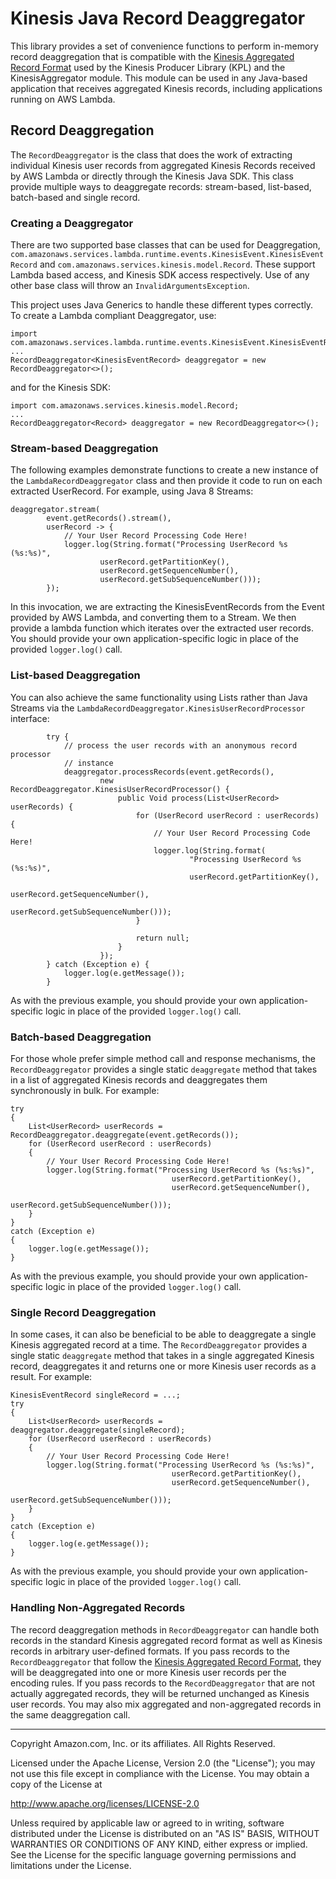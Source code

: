# Kinesis Java Record Deaggregator

This library provides a set of convenience functions to perform in-memory record deaggregation that is compatible with the [Kinesis Aggregated Record Format](https://github.com/awslabs/amazon-kinesis-producer/blob/master/aggregation-format.md) used by the Kinesis Producer Library (KPL) and the KinesisAggregator module. This module can be used in any Java-based application that receives aggregated Kinesis records, including applications running on AWS Lambda.

## Record Deaggregation

The `RecordDeaggregator` is the class that does the work of extracting individual Kinesis user records from aggregated Kinesis Records received by AWS Lambda or directly through the Kinesis Java SDK. This class provide multiple ways to deaggregate records: stream-based, list-based, batch-based and single record.

### Creating a Deaggregator

There are two supported base classes that can be used for Deaggregation, `com.amazonaws.services.lambda.runtime.events.KinesisEvent.KinesisEventRecord` and `com.amazonaws.services.kinesis.model.Record`. These support Lambda based access, and Kinesis SDK access respectively. Use of any other base class will throw an `InvalidArgumentsException`.  

This project uses Java Generics to handle these different types correctly. To create a Lambda compliant Deaggregator, use:

```
import com.amazonaws.services.lambda.runtime.events.KinesisEvent.KinesisEventRecord;
...
RecordDeaggregator<KinesisEventRecord> deaggregator = new RecordDeaggregator<>();
```

and for the Kinesis SDK:

```
import com.amazonaws.services.kinesis.model.Record;
...
RecordDeaggregator<Record> deaggregator = new RecordDeaggregator<>();
```

### Stream-based Deaggregation

The following examples demonstrate functions to create a new instance of the `LambdaRecordDeaggregator` class and then provide it code to run on each extracted UserRecord. For example, using Java 8 Streams:

```
deaggregator.stream(
        event.getRecords().stream(),
        userRecord -> {
            // Your User Record Processing Code Here!
            logger.log(String.format("Processing UserRecord %s (%s:%s)",
                    userRecord.getPartitionKey(),
                    userRecord.getSequenceNumber(),
                    userRecord.getSubSequenceNumber()));
        });
```

In this invocation, we are extracting the KinesisEventRecords from the Event provided by AWS Lambda, and converting them to a Stream. We then provide a lambda function which iterates over the extracted user records.  You should provide your own application-specific logic in place of the provided `logger.log()` call.

### List-based Deaggregation

You can also achieve the same functionality using Lists rather than Java Streams via the `LambdaRecordDeaggregator.KinesisUserRecordProcessor` interface:

```
        try {
            // process the user records with an anonymous record processor
            // instance
            deaggregator.processRecords(event.getRecords(),
                    new RecordDeaggregator.KinesisUserRecordProcessor() {
                        public Void process(List<UserRecord> userRecords) {
                            for (UserRecord userRecord : userRecords) {
                                // Your User Record Processing Code Here!
                                logger.log(String.format(
                                        "Processing UserRecord %s (%s:%s)",
                                        userRecord.getPartitionKey(),
                                        userRecord.getSequenceNumber(),
                                        userRecord.getSubSequenceNumber()));
                            }

                            return null;
                        }
                    });
        } catch (Exception e) {
            logger.log(e.getMessage());
        }
```

As with the previous example, you should provide your own application-specific logic in place of the provided `logger.log()` call.

### Batch-based Deaggregation

For those whole prefer simple method call and response mechanisms, the `RecordDeaggregator` provides a single static `deaggregate` method that takes in a list of aggregated Kinesis records and deaggregates them synchronously in bulk. For example:

```
try
{
    List<UserRecord> userRecords = RecordDeaggregator.deaggregate(event.getRecords());
    for (UserRecord userRecord : userRecords)
    {
        // Your User Record Processing Code Here!
        logger.log(String.format("Processing UserRecord %s (%s:%s)", 
                                    userRecord.getPartitionKey(), 
                                    userRecord.getSequenceNumber(),
                                    userRecord.getSubSequenceNumber()));
    }
}
catch (Exception e)
{
    logger.log(e.getMessage());
}
```

As with the previous example, you should provide your own application-specific logic in place of the provided `logger.log()` call.

### Single Record Deaggregation

In some cases, it can also be beneficial to be able to deaggregate a single Kinesis aggregated record at a time.  The `RecordDeaggregator` provides a single static `deaggregate` method that takes in a single aggregated Kinesis record, deaggregates it and returns one or more Kinesis user records as a result.  For example:

```
KinesisEventRecord singleRecord = ...;
try
{
    List<UserRecord> userRecords = deaggregator.deaggregate(singleRecord);
    for (UserRecord userRecord : userRecords)
    {
        // Your User Record Processing Code Here!
        logger.log(String.format("Processing UserRecord %s (%s:%s)", 
                                    userRecord.getPartitionKey(), 
                                    userRecord.getSequenceNumber(),
                                    userRecord.getSubSequenceNumber()));
    }
}
catch (Exception e)
{
    logger.log(e.getMessage());
}
```

As with the previous example, you should provide your own application-specific logic in place of the provided `logger.log()` call.

### Handling Non-Aggregated Records

The record deaggregation methods in `RecordDeaggregator` can handle both records in the standard Kinesis aggregated record format as well as Kinesis records in arbitrary user-defined formats.  If you pass records to the `RecordDeaggregator` that follow the [Kinesis Aggregated Record Format](https://github.com/awslabs/amazon-kinesis-producer/blob/master/aggregation-format.md), they will be deaggregated into one or more Kinesis user records per the encoding rules.  If you pass records to the `RecordDeaggregator` that are not actually aggregated records, they will be returned unchanged as Kinesis user records.  You may also mix aggregated and non-aggregated records in the same deaggregation call.

----

Copyright Amazon.com, Inc. or its affiliates. All Rights Reserved.

Licensed under the Apache License, Version 2.0 (the "License");
you may not use this file except in compliance with the License.
You may obtain a copy of the License at

   http://www.apache.org/licenses/LICENSE-2.0

Unless required by applicable law or agreed to in writing, software
distributed under the License is distributed on an "AS IS" BASIS,
WITHOUT WARRANTIES OR CONDITIONS OF ANY KIND, either express or implied.
See the License for the specific language governing permissions and
limitations under the License.
